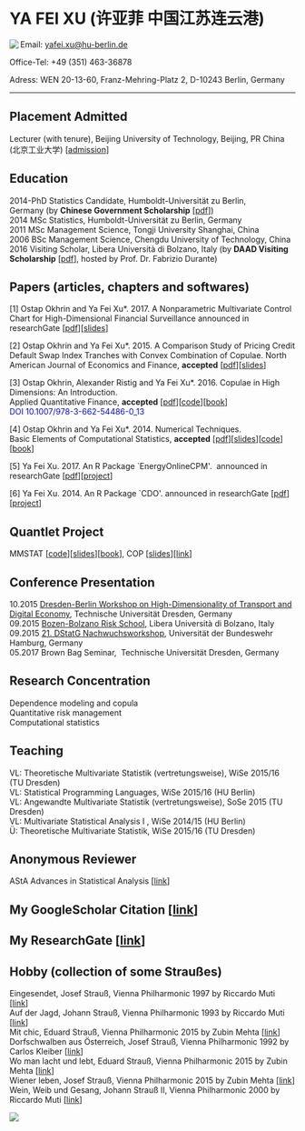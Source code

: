 # YA FEI XU (许亚菲 中国江苏连云港)

<img src="https://scholar.google.com/citations?view_op=view_photo&user=QpRUvNIAAAAJ&citpid=5" align="left">

Email: <span style="color: #030af4;">yafei.xu@hu-berlin.de</span>  

Office-Tel: +49 (351) 463-36878

Adress: WEN 20-13-60, Franz-Mehring-Platz 2, D-10243 Berlin, Germany


***



## Placement Admitted
Lecturer (with tenure), Beijing University of Technology, Beijing, PR China (北京工业大学) [[admission](https://github.com/YafeiXu/working_paper/blob/master/2017bjutAnnouncement.pdf)]  

## Education  
2014-PhD Statistics Candidate, Humboldt-Universität zu Berlin, Germany (by **Chinese Government Scholarship** [[pdf](https://github.com/YafeiXu/working_paper/blob/master/CSC-certificate.pdf)])  
2014 MSc Statistics, Humboldt-Universität zu Berlin, Germany  
2011 MSc Management Science, Tongji University Shanghai, China  
2006 BSc Management Science, Chengdu University of Technology, China  
2016 Visiting Scholar, Libera Università di Bolzano, Italy (by **DAAD Visiting Scholarship** [[pdf](https://github.com/YafeiXu/working_paper/blob/master/DAAD-certificate.pdf)], hosted by Prof. Dr. Fabrizio Durante)   

## Papers (articles, chapters and softwares)
[1] Ostap Okhrin and Ya Fei Xu\*. 2017. A Nonparametric Multivariate Control Chart for High-Dimensional Financial Surveillance
announced in researchGate [[pdf](https://www.researchgate.net/publication/318447071_A_Nonparametric_Multivariate_Control_Chart_for_High-Dimensional_Financial_Surveillance)][[slides](https://www.researchgate.net/publication/316789269_A_Nonparametric_Control_Chart_for_Financial_Surveillance)]  

[2] Ostap Okhrin and Ya Fei Xu\*. 2015. A Comparison Study of Pricing Credit Default Swap Index Tranches with Convex Combination of Copulae.
North American Journal of Economics and Finance, **accepted** [[pdf](https://github.com/YafeiXu/working_paper/blob/master/CDO_O2_YFX.pdf)][[slides](https://www.researchgate.net/profile/Yafei_Xu3/publication/315656346_A_Comparison_Study_of_Pricing_Credit_Default_Swap_Index_Tranches_with_Convex_Combination_of_Copulae/links/58d8b62692851c44d4ad31ab/A-Comparison-Study-of-Pricing-Credit-Default-Swap-Index-Tranches-with-Convex-Combination-of-Copulae.pdf?origin=publication_detail&ev=pub_int_prw_xdl&msrp=KJWyapOcbS1qM2-8-QUeiPkzXABGdumLUBGrJn_yYbOFEGAfrWXJyudl_HNTRe8uPr_cBEHelAooD5M7K4x9tOM5zBlki-Wxgy57TEgmrE4.RERLuvCDHo884hsPaxgakxdS5_P7mhvzME-KtKpNbJQbKCb2FSLaowkRxuy3vUyoOq85IOZplXr614ojKiHjaw.d3QS4kt7MODnknK5Jz5JarloZED10trIZzALAn6mXPWt-m2NRddqQfaapdExhYnCfHiqnn24aWRbAQqrTHPlPQ.suVvSKAr--U5eMaoPOKNLEhxbJnIf1RLdFfebdeA1t_o3NOa931gXVwcFbnf70hbda-oZRNMHi9Lnrl4h9e-Pw)]  

[3] Ostap Okhrin, Alexander Ristig and Ya Fei Xu\*. 2016\. Copulae in High Dimensions: An Introduction.   
Applied Quantitative Finance, **accepted** [[pdf](https://github.com/YafeiXu/working_paper/blob/master/CHD_O2_AR_YFX.pdf)][[code](https://github.com/QuantLet/XFG3)][[book](http://www.springer.com/de/book/9783662544853)]  
<span style="color: #030af4;">DOI 10.1007/978-3-662-54486-0_13</span>  

[4] Ostap Okhrin and Ya Fei Xu\*. 2014\. Numerical Techniques.   
Basic Elements of Computational Statistics, **accepted** [[pdf](https://github.com/YafeiXu/working_paper/blob/master/BCS-paper-O2-YFX.pdf)][[slides](https://www.researchgate.net/profile/Yafei_Xu3/publication/315656363_Numerical_Techniques/links/58d8b8c1aca2727e5e06e6e2/Numerical-Techniques.pdf?origin=publication_detail&ev=pub_int_prw_xdl&msrp=wdRpkcop1S6fh1LNWVe41IqAcLDSKrYieUasJnTnLpzrZ_WEP5M4j5SFZDaojwp2Wc4jZN-d4h86b8WB66B4DEkIsFgKX3OTj3jb044Tx_s.AJD5KuWK6Cu1AGgdW8Dc2W0r3LjFRH7xyECZe9oaA932wPHe08OXf_7rfVXrCiWhtTE7jJfx96hs4VoPPKn6QQ.jgwKtEo1SrdpIeA6gVnnsrZq0SWvSvsmE1AZl9naOyD5F3LTcgzV1aLvismwkuttuoH6GaFDJTjthUPadRz1eg.8wDZQABJRdRjuus3BOrN5kwT86fAFxiWu_SHpN_NISQO28GKiy87qao7YdIyt_u8LeXGCPc_bnxxTTp-3yGvnA)][[code](https://github.com/YafeiXu/bscQuantlet)][[book](http://www.springer.com/gp/book/9783319553351)]  

[5] Ya Fei Xu. 2017\. An R Package `EnergyOnlineCPM'.   announced in researchGate [[pdf](https://www.researchgate.net/publication/313838019_Reference_Manual_An_R_Package_%27EnergyOnlineCPM%27)][[project](https://sites.google.com/site/energyonlinecpm/)]  

[6] Ya Fei Xu. 2014\. An R Package `CDO'.
announced in researchGate [[pdf](https://www.researchgate.net/publication/313837768_Reference_Manual_An_R_Package_%27CDO%27)][[project](https://sites.google.com/site/cdowithr/)]  
  
## Quantlet Project
MMSTAT [[code](https://github.com/QuantLet/MMSTAT)][[slides](https://www.researchgate.net/publication/315654977_MMSTAT_with_Shiny_Technology)][[book](http://www.springer.com/us/book/9783319177038)], COP [[slides](https://www.researchgate.net/profile/Yafei_Xu3/publication/315656520_COP-Project/links/58d8bb05aca2727e5e06e712/COP-Project.pdf?origin=publication_detail&ev=pub_int_prw_xdl&msrp=sxr75vmACuT7wy_6lw8-QYk8rrv4LYkTUB9loNLUTmy2xZHLSw7DIFPDikyMaSvHrjTJvJ7mVZ8G5zNf9bf96G26eQ-WwDO0aUnfQiI_Qdg.Bz-3xM6rsiDkwK74R9ZGdmi3HlT_HtmO8fAt2WRVAbZRoNrfFgxbxyXW37gU2jlCBWLHEtPIz_jd5UzWvuv-Sg.4wp5bVZecG5k7mR_8p9P9oaRG6LXj6dxe6XBg-DyAv6-dUVhoN2WSeSuzPlF9-IHY_ObqgiVz-FAycrTPufczA.-m2_BGaAS6Cxn-yQuSzgv6xpyoV6P8LKQjkRq1StI8egBy9tsV4M7Aoq2e7pZuL2ngayMJJ7fjAGt1LKMmTmNw)][[link](https://github.com/QuantLet/COP)]  

## Conference Presentation 
10.2015 [Dresden-Berlin Workshop on High-Dimensionality of Transport and Digital Economy](https://tu-dresden.de/bu/verkehr/ivw/osv/kooperation/events-1/dresden-berlin-workshop-2015), Technische Universität Dresden, Germany  
09.2015 [Bozen-Bolzano Risk School](http://pro1.unibz.it/projects/bz_risk_school/), Libera Università di Bolzano, Italy  
09.2015 [21\. DStatG Nachwuchsworkshop](http://www.dstatg.de/de/startseite/aktuelle-news/article/21-dstatg-nachwuchsworkshop-2015-in-hamburg/), Universität der Bundeswehr Hamburg, Germany  
05.2017 Brown Bag Seminar,  Technische Universität Dresden, Germany  
  
## Research Concentration  
Dependence modeling and copula  
Quantitative risk management  
Computational statistics  
  
## Teaching
VL: Theoretische Multivariate Statistik (vertretungsweise), WiSe 2015/16 (TU Dresden)  
VL: Statistical Programming Languages, WiSe 2015/16 (HU Berlin)   
VL: Angewandte Multivariate Statistik (vertretungsweise), SoSe 2015 (TU Dresden)  
VL: Multivariate Statistical Analysis I , WiSe 2014/15 (HU Berlin)  
Ü: Theoretische Multivariate Statistik, WiSe 2015/16 (TU Dresden)  

## Anonymous Reviewer 
AStA Advances in Statistical Analysis [[link](http://www.springer.com/statistics/journal/10182)]  

## My GoogleScholar Citation [[link](https://scholar.google.com/citations?user=QpRUvNIAAAAJ&hl=en)]  

## My ResearchGate [[link](https://www.researchgate.net/profile/Ya_Fei_Xu_xuyafei_jiangsulianyungang)]​  

## Hobby (collection of some Straußes)  
Eingesendet, Josef Strauß, Vienna Philharmonic 1997 by Riccardo Muti [[link](https://www.youtube.com/watch?v=hnXgmrXthIk)]  
Auf der Jagd, Johann Strauß, Vienna Philharmonic 1993 by Riccardo Muti [[link](https://www.youtube.com/watch?v=39RpnGSWb-U)]  
Mit chic, Eduard Strauß, Vienna Philharmonic 2015 by Zubin Mehta [[link](https://www.youtube.com/watch?v=rrPpLUI5m2w&feature=share&list=PLuBGjVk8rLS7BYfKSDSgT2imibf9nm1a4&index=17)]  
Dorfschwalben aus Österreich, Josef Strauß, Vienna Philharmonic 1992 by Carlos Kleiber [[link](https://www.youtube.com/watch?v=4pGa-E2rskA)]  
Wo man lacht und lebt, Eduard Strauß, Vienna Philharmonic 2015 by Zubin Mehta [[link](https://rutube.ru/video/9af8e9a1d9b0e9b657e6e45179ac5ba3/)]  
Wiener leben, Josef Strauß, Vienna Philharmonic 2015 by Zubin Mehta [[link](https://www.youtube.com/watch?v=R2uXQDS4btA)]  
Wein, Weib und Gesang, Johann Strauß II, Vienna Philharmonic 2000 by Riccardo Muti [[link](https://www.youtube.com/watch?v=hGqH6le7QoI)]


[![](//clustrmaps.com/map_v2.png?cl=0e1633&w=a&t=tt&d=ZEyQFXd6AhKiGuXzWw5CacldY3nE2Ujiv4HO4zmwEmQ&co=0b4975&ct=cdd4d9)](https://clustrmaps.com/site/19ncd "Visit tracker")




